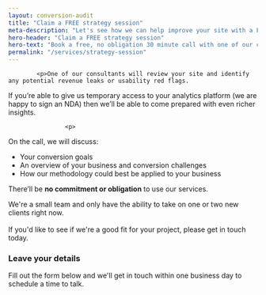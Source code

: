 ```yaml
---
layout: conversion-audit
title: "Claim a FREE strategy session"
meta-description: "Let's see how we can help improve your site with a FREE strategy session"
hero-header: "Claim a FREE strategy session"
hero-text: "Book a free, no obligation 30 minute call with one of our conversion experts"
permalink: "/services/strategy-session"
---
```

			<p>One of our consultants will review your site and identify any potential revenue leaks or usability red flags.
</p>
<p>
If you’re able to give us temporary access to your analytics platform (we are happy to sign an NDA) then we’ll be able to come prepared with even richer insights.
</p>

					<p>
On the call, we will discuss:
</p>
				<ul class="list">
<li>Your conversion goals</li>
<li>An overview of your business and conversion challenges</li>
<li>How our methodology could best be applied to your business</li>

</ul>

<p>There’ll be <strong>no commitment or obligation</strong> to use our services.</p>

<div class="alert alert-warning" role="alert">
<p class="mb-0">
We're a small team and only have the ability to take on one or two new clients right now.<br /><br />If you'd like to see if we're a good fit for your project, please get in touch today.</p></div>
<h3 class="mt-5">Leave your details</h3>
<p>
Fill out the form below and we'll get in touch within one business day to schedule a time to talk.
</p>